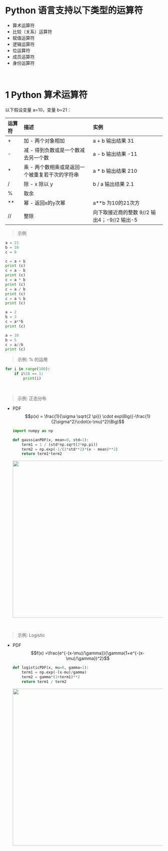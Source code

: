 &emsp;
# Python 语言支持以下类型的运算符

- 算术运算符
- 比较（关系）运算符
- 赋值运算符
- 逻辑运算符
- 位运算符
- 成员运算符
- 身份运算符

&emsp;
# 1 Python 算术运算符
以下假设变量 a=10，变量 b=21：


运算符|描述|实例
|:--|:--|:--|
\+	|加 - 两个对象相加 |	a + b 输出结果 31
\-	|减 - 得到负数或是一个数减去另一个数	|a - b 输出结果 -11
\*	|乘 - 两个数相乘或是返回一个被重复若干次的字符串 |	a * b 输出结果 210
/	|除 - x 除以 y	|b / a 输出结果 2.1
%	|取余
** |幂 - 返回x的y次幂	|a**b 为10的21次方
//	|整除 |向下取接近商的整数	9//2 输出4；-9//2 输出-5



>示例
```python
a = 21
b = 10
c = 0

c = a + b
print (c)
c = a - b
print (c)
c = a * b
print (c)
c = a / b
print (c)
c = a % b
print (c)

a = 2
b = 3
c = a**b 
print (c)

a = 10
b = 5
c = a//b 
print (c)
```

>示例: % 的运用
```py
for i in range(100):
    if i%10 == 1:
        print(i)
```
&emsp;




>示例: 正态分布
- PDF
    $$p(x) = \frac{1}{\sigma \sqrt{2 \pi}} \cdot exp\Big({-\frac{1}{2\sigma^2}\cdot(x-\mu)^2}\Big)$$

    ```py
    import numpy as np

    def gaussianPDF(x, mean=0, std=1):
        term1 = 1 / (std*np.sqrt(2*np.pi))
        term2 = np.exp(-1/(2*std**2)*(x - mean)**2)
        return term1*term2
    ```
    <div align=center>
        <image src='imgs/gaussian.png' width=500>
    </div>

&emsp;
>示例: Logistic
- PDF
    $$f(x) =\frac{e^{-(x-\mu)/\gamma}}{\gamma(1+e^{-(x-\mu)/\gamma})^2}$$

    ```py
    def logisticPDF(x, mu=0, gamma=1):
        term1 = np.exp(-(x-mu)/gamma)
        term2 = gamma*(1+term1)**2
        return term1 / term2
    ```
    
    <div align=center>
        <image src='imgs/logistic.png' width=500>
    </div>